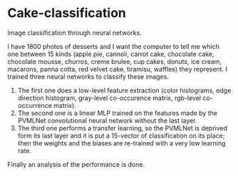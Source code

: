 # Cake-classification
Image classification through neural networks.

I have 1800 photos of desserts and I want the computer to tell me which one between 15 kinds (apple pie, cannoli, carrot cake, chocolate cake, chocolate mousse, churros, creme brulee, cup cakes, donuts, ice cream, macarons, panna cotta, red velvet cake, tiramisu, waffles) they represent. I trained three neural networks to classify these images.

1) The first one does a low-level feature extraction (color histograms, edge direction histogram, gray-level co-occurence matrix, rgb-level co-occurrence matrix).
2) The second one is a linear MLP trained on the features made by the PVMLNet convolutional neural network without the last layer.
3) The third one performs a transfer learning, so the PVMLNet is deprived form its last layer and it is put a 15-vector of classification on its place; then the weights and the biases are re-trained with a very low learning rate.  

Finally an analysis of the performance is done.
